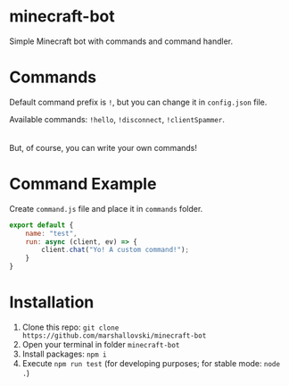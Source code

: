 # minecraft-bot
 Simple Minecraft bot with commands and command handler.

 # Commands
 Default command prefix is `!`, but you can change it in `config.json` file.
 
 Available commands: `!hello`, `!disconnect`, `!clientSpammer`.
 <br>
 <br>
 <br>
 But, of course, you can write your own commands!

 # Command Example
 Create `command.js` file and place it in `commands` folder.
```js
export default {
    name: "test",
    run: async (client, ev) => {
        client.chat("Yo! A custom command!");
    }
}
```

# Installation
1. Clone this repo: `git clone https://github.com/marshallovski/minecraft-bot`
2. Open your terminal in folder `minecraft-bot`
3. Install packages: `npm i`
4. Execute `npm run test` (for developing purposes; for stable mode: `node .`)
